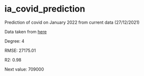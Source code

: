 # ia_covid_prediction
Prediction of covid on January 2022 from current data (27/12/2021)

Data taken from [here](https://github.com/CSSEGISandData/COVID-19/blob/master/csse_covid_19_data/csse_covid_19_time_series/time_series_covid19_confirmed_global.csv)



Degree: 4

RMSE: 27175.01

R2: 0.98

Next value: 709000